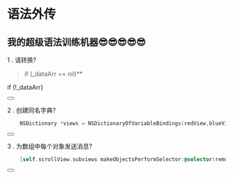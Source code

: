 # 语法外传
## 我的超级语法训练机器😎😎😎😎😎

1 .   请转换?
>if (_dataArr == nil)**

<!--sec data-title="😳对没对?😳" data-id="section0" data-show=false ces-->
if (!_dataArr)
<!--endsec-->
<button class="section" target="section0" show="👌" hide="🙃"></button>

2 .   创建同名字典?

<!--sec data-title="😳对没对?😳" data-id="section1" data-show=false ces-->
```objectivec
    NSDictionary *views = NSDictionaryOfVariableBindings(redView,blueView);
```
<!--endsec-->

<button class="section" target="section1" show="👌" hide="🙃"></button>  

3 .   为数组中每个对象发送消息?

<!--sec data-title="😳对没对?😳" data-id="section2" data-show=false ces-->
```objectivec
    [self.scrollView.subviews makeObjectsPerformSelector:@selector(removeFromSuperview)];
```
<!--endsec-->

<button class="section" target="section2" show="👌" hide="🙃"></button>

